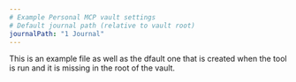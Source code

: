 ```yaml
---
# Example Personal MCP vault settings
# Default journal path (relative to vault root)
journalPath: "1 Journal"
---
```


This is an example file as well as the dfault one that is created when the tool is run and it is missing in the root of the vault.


